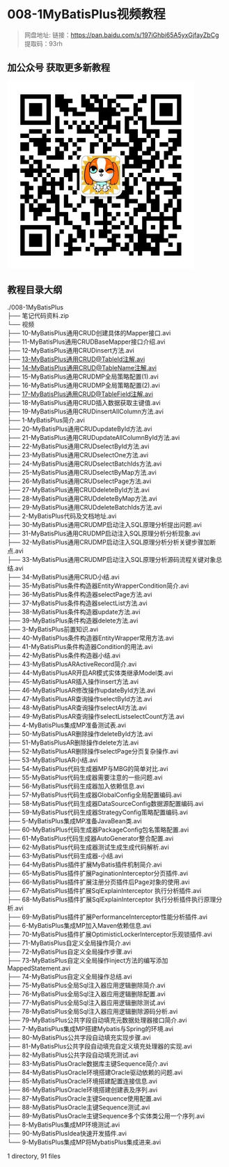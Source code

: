 # 008-1MyBatisPlus视频教程

> 网盘地址: 链接：https://pan.baidu.com/s/197iGhbi65A5yxGjfayZbCg 提取码：93rh

## 加公众号 获取更多新教程
 ![](assets/vxlogo.jpg)
## 教程目录大纲
./008-1MyBatisPlus  
├── 笔记代码资料.zip  
└── 视频  
    ├── 10-MyBatisPlus通用CRUD创建具体的Mapper接口.avi  
    ├── 11-MyBatisPlus通用CRUDBaseMapper接口介绍.avi  
    ├── 12-MyBatisPlus通用CRUDinsert方法.avi  
    ├── 13-MyBatisPlus通用CRUD@TableId注解.avi  
    ├── 14-MyBatisPlus通用CRUD@TableName注解.avi  
    ├── 15-MyBatisPlus通用CRUDMP全局策略配置(1).avi  
    ├── 16-MyBatisPlus通用CRUDMP全局策略配置(2).avi  
    ├── 17-MyBatisPlus通用CRUD@TableField注解.avi  
    ├── 18-MyBatisPlus通用CRUD插入数据获取主键值.avi  
    ├── 19-MyBatisPlus通用CRUDinsertAllColumn方法.avi  
    ├── 1-MyBatisPlus简介.avi  
    ├── 20-MyBatisPlus通用CRUDupdateById方法.avi  
    ├── 21-MyBatisPlus通用CRUDupdateAllColumnById方法.avi  
    ├── 22-MyBatisPlus通用CRUDselectById方法.avi  
    ├── 23-MyBatisPlus通用CRUDselectOne方法.avi  
    ├── 24-MyBatisPlus通用CRUDselectBatchIds方法.avi  
    ├── 25-MyBatisPlus通用CRUDselectByMap方法.avi  
    ├── 26-MyBatisPlus通用CRUDselectPage方法.avi  
    ├── 27-MyBatisPlus通用CRUDdeleteById方法.avi  
    ├── 28-MyBatisPlus通用CRUDdeleteByMap方法.avi  
    ├── 29-MyBatisPlus通用CRUDdeleteBatchIds方法.avi  
    ├── 2-MyBatisPlus代码及文档地址.avi  
    ├── 30-MyBatisPlus通用CRUDMP启动注入SQL原理分析提出问题.avi  
    ├── 31-MyBatisPlus通用CRUDMP启动注入SQL原理分析分析现象.avi  
    ├── 32-MyBatisPlus通用CRUDMP启动注入SQL原理分析分析关键步骤加断点.avi  
    ├── 33-MyBatisPlus通用CRUDMP启动注入SQL原理分析源码流程关键对象总结.avi  
    ├── 34-MyBatisPlus通用CRUD小结.avi  
    ├── 35-MyBatisPlus条件构造器EntityWrapperCondition简介.avi  
    ├── 36-MyBatisPlus条件构造器selectPage方法.avi  
    ├── 37-MyBatisPlus条件构造器selectList方法.avi  
    ├── 38-MyBatisPlus条件构造器update方法.avi  
    ├── 39-MyBatisPlus条件构造器delete方法.avi  
    ├── 3-MyBatisPlus前置知识.avi  
    ├── 40-MyBatisPlus条件构造器EntityWrapper常用方法.avi  
    ├── 41-MyBatisPlus条件构造器Condition的用法.avi  
    ├── 42-MyBatisPlus条件构造器小结.avi  
    ├── 43-MyBatisPlusARActiveRecord简介.avi  
    ├── 44-MyBatisPlusAR开启AR模式实体类继承Model类.avi  
    ├── 45-MyBatisPlusAR插入操作insert方法.avi  
    ├── 46-MyBatisPlusAR修改操作updateById方法.avi  
    ├── 47-MyBatisPlusAR查询操作selectById方法.avi  
    ├── 48-MyBatisPlusAR查询操作selectAll方法.avi  
    ├── 49-MyBatisPlusAR查询操作selectListselectCount方法.avi  
    ├── 4-MyBatisPlus集成MP准备测试表.avi  
    ├── 50-MyBatisPlusAR删除操作deleteById方法.avi  
    ├── 51-MyBatisPlusAR删除操作delete方法.avi  
    ├── 52-MyBatisPlusAR删除操作selectPage分页复杂操作.avi  
    ├── 53-MyBatisPlusAR小结.avi  
    ├── 54-MyBatisPlus代码生成器MP与MBG的简单对比.avi  
    ├── 55-MyBatisPlus代码生成器需要注意的一些问题.avi  
    ├── 56-MyBatisPlus代码生成器加入依赖信息.avi  
    ├── 57-MyBatisPlus代码生成器GlobalConfig全局配置编码.avi  
    ├── 58-MyBatisPlus代码生成器DataSourceConfig数据源配置编码.avi  
    ├── 59-MyBatisPlus代码生成器StrategyConfig策略配置编码.avi  
    ├── 5-MyBatisPlus集成MP准备JavaBean类.avi  
    ├── 60-MyBatisPlus代码生成器PackageConfig包名策略配置.avi  
    ├── 61-MyBatisPlus代码生成器AutoGenerator整合配置.avi  
    ├── 62-MyBatisPlus代码生成器测试生成生成代码解析.avi  
    ├── 63-MyBatisPlus代码生成器-小结.avi  
    ├── 64-MyBatisPlus插件扩展MyBatis插件机制简介.avi  
    ├── 65-MyBatisPlus插件扩展PaginationInterceptor分页插件.avi  
    ├── 66-MyBatisPlus插件扩展注册分页插件后Page对象的使用.avi  
    ├── 67-MyBatisPlus插件扩展SqlExplainInterceptor 执行分析插件.avi  
    ├── 68-MyBatisPlus插件扩展SqlExplainInterceptor 执行分析插件执行原理分析.avi  
    ├── 69-MyBatisPlus插件扩展PerformanceInterceptor性能分析插件.avi  
    ├── 6-MyBatisPlus集成MP加入Maven依赖信息.avi  
    ├── 70-MyBatisPlus插件扩展OptimisticLockerInterceptor乐观锁插件.avi  
    ├── 71-MyBatisPlus自定义全局操作简介.avi  
    ├── 72-MyBatisPlus自定义全局操作步骤.avi  
    ├── 73-MyBatisPlus自定义全局操作inject方法的编写添加MappedStatement.avi  
    ├── 74-MyBatisPlus自定义全局操作总结.avi  
    ├── 75-MyBatisPlus全局Sql注入器应用逻辑删除简介.avi  
    ├── 76-MyBatisPlus全局Sql注入器应用逻辑删除配置.avi  
    ├── 77-MyBatisPlus全局Sql注入器应用逻辑删除测试.avi  
    ├── 78-MyBatisPlus全局Sql注入器应用逻辑删除源码分析.avi  
    ├── 79-MyBatisPlus公共字段自动填充元数据处理器接口简介.avi  
    ├── 7-MyBatisPlus集成MP搭建Mybatis与Spring的环境.avi  
    ├── 80-MyBatisPlus公共字段自动填充实现步骤.avi  
    ├── 81-MyBatisPlus公共字段自动填充自定义填充处理器的实现.avi  
    ├── 82-MyBatisPlus公共字段自动填充测试.avi  
    ├── 83-MyBatisPlusOracle数据库主键Sequence简介.avi  
    ├── 84-MyBatisPlusOracle环境搭建Oracle驱动依赖的问题.avi  
    ├── 85-MyBatisPlusOracle环境搭建配置连接信息.avi  
    ├── 86-MyBatisPlusOracle环境搭建创建表及序列.avi  
    ├── 87-MyBatisPlusOracle主键Sequence使用配置.avi  
    ├── 88-MyBatisPlusOracle主键Sequence测试.avi  
    ├── 89-MyBatisPlusOracle主键Sequence多个实体类公用一个序列.avi  
    ├── 8-MyBatisPlus集成MP环境测试.avi  
    ├── 90-MyBatisPlusIdea快速开发插件.avi  
    └── 9-MyBatisPlus集成MP将MybatisPlus集成进来.avi  
  
1 directory, 91 files  

